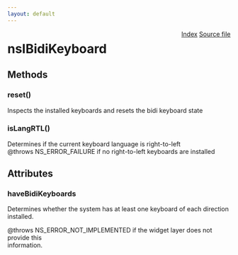 ```yaml
---
layout: default
---
```

<div class='links' style='float:right'><a href="../index.html">Index</a>
<a href="http://dxr.mozilla.org/mozilla-central/source/widget/nsIBidiKeyboard.idl">Source file</a>
</div>

# nsIBidiKeyboard #

## Methods ##

### reset() ###
  
Inspects the installed keyboards and resets the bidi keyboard state  
  

### isLangRTL() ###
  
Determines if the current keyboard language is right-to-left  
@throws NS_ERROR_FAILURE if no right-to-left keyboards are installed  
  

## Attributes ##

### haveBidiKeyboards ###
  
Determines whether the system has at least one keyboard of each direction  
installed.  
  
@throws NS_ERROR_NOT_IMPLEMENTED if the widget layer does not provide this  
information.  
  
